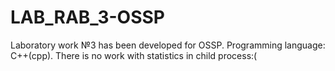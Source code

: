 # LAB_RAB_3-OSSP
Laboratory work №3 has been developed for OSSP. Programming language: C++(cpp). There is no work with statistics in child process:(
